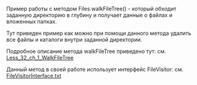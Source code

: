 Пример работы с методом Files.walkFileTree() - который обходит
заданную директорию в глубину и получает данные о файлах и 
вложенных папках. 

Тут приведен пример как можно при помощи данного метода удалить
все файлы и каталоги внутри заданной директории.

Подробное описание метода walkFileTree приведено тут:
см. [Less_32_ch_1_WalkFileTree](https://github.com/JcoderPaul/JavaExtended-30-32/tree/master/Less_32_ch_1_WalkFileTree/src/Less_32_ch_1_WalkFileTree)

Данный метод в своей работе использует интерфейс FileVisitor:
см. [FileVisitorInterface.txt](https://github.com/JcoderPaul/JavaExtended-30-32/blob/master/Less_32_ch_1_WalkFileTree/src/Less_32_ch_1_WalkFileTree/FileVisitorInterface.txt)

